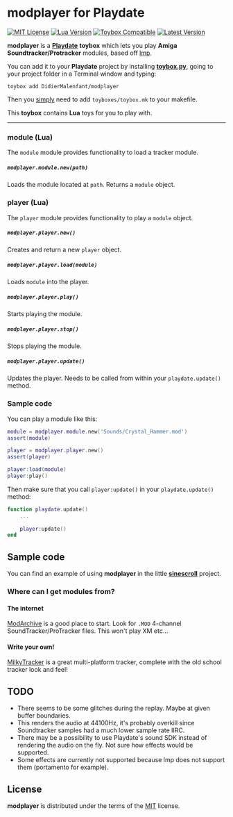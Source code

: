# modplayer for Playdate

[![MIT License](https://img.shields.io/github/license/DidierMalenfant/modplayer)](https://spdx.org/licenses/MIT.html) [![Lua Version](https://img.shields.io/badge/Lua-5.4-yellowgreen)](https://lua.org) [![Toybox Compatible](https://img.shields.io/badge/toybox.py-compatible-brightgreen)](https://toyboxpy.io) [![Latest Version](https://img.shields.io/github/v/tag/DidierMalenfant/modplayer)](https://github.com/DidierMalenfant/modplayer/tags)

**modplayer** is a [**Playdate**](https://play.date) **toybox** which lets you play **Amiga Soundtracker/Protracker** modules, based off [lmp](https://github.com/evansm7/lmp).

You can add it to your **Playdate** project by installing [**toybox.py**](https://toyboxpy.io), going to your project folder in a Terminal window and typing:

```console
toybox add DidierMalenfant/modplayer
```

Then you [simply](https://github.com/toyboxpy/toybox.py#using-c-toyboxes) need to add `toyboxes/toybox.mk` to your makefile.

This **toybox** contains **Lua** toys for you to play with.

---

### module (Lua)

The `module` module provides functionality to load a tracker module.

##### `modplayer.module.new(path)`

Loads the module located at `path`. Returns a `module` object.

### player (Lua)

The `player` module provides functionality to play a `module` object.

##### `modplayer.player.new()`

Creates and return a new `player` object.

##### `modplayer.player.load(module)`

Loads `module` into the player.

##### `modplayer.player.play()`

Starts playing the module.

##### `modplayer.player.stop()`

Stops playing the module.

##### `modplayer.player.update()`

Updates the player. Needs to be called from within your `playdate.update()` method.

### Sample code

You can play a module like this:

```lua
module = modplayer.module.new('Sounds/Crystal_Hammer.mod')
assert(module)

player = modplayer.player.new()
assert(player)

player:load(module)
player:play()
```

Then make sure that you call `player:update()` in your `playdate.update()` method:

```lua
function playdate.update()
    ...
    
    player:update()
end
```

## Sample code

You can find an example of using **modplayer** in the little [**sinescroll**](https://github.com/DidierMalenfant/sinescroll) project.

### Where can I get modules from?

#### The internet

[ModArchive](https://modarchive.org/) is a good place to start.  Look for `.MOD` 4-channel SoundTracker/ProTracker files. This won't play XM etc...

#### Write your own!

[MilkyTracker](https://milkytracker.org) is a great multi-platform tracker, complete with the old school tracker look and feel!

## TODO

 * There seems to be some glitches during the replay. Maybe at given buffer boundaries.
 * This renders the audio at 44100Hz, it's probably overkill since Soundtracker samples had a much lower sample rate IIRC.
 * There may be a possibility to use Playdate's sound SDK instead of rendering the audio on the fly. Not sure how effects would be supported.
 * Some effects are currently not supported because lmp does not support them (portamento for example). 

## License

**modplayer** is distributed under the terms of the [MIT](https://spdx.org/licenses/MIT.html) license.
